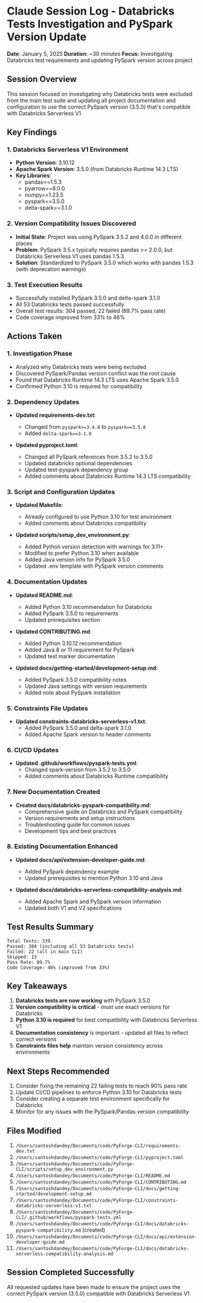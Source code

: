 # Claude Session Log - Databricks Tests Investigation and PySpark Version Update
**Date**: January 5, 2025
**Duration**: ~30 minutes
**Focus**: Investigating Databricks test requirements and updating PySpark version across project

## Session Overview
This session focused on investigating why Databricks tests were excluded from the main test suite and updating all project documentation and configuration to use the correct PySpark version (3.5.0) that's compatible with Databricks Serverless V1.


## Key Findings

### 1. Databricks Serverless V1 Environment
- **Python Version**: 3.10.12
- **Apache Spark Version**: 3.5.0 (from Databricks Runtime 14.3 LTS)
- **Key Libraries**:
  - pandas==1.5.3
  - pyarrow==8.0.0
  - numpy==1.23.5
  - pyspark==3.5.0
  - delta-spark==3.1.0

### 2. Version Compatibility Issues Discovered
- **Initial State**: Project was using PySpark 3.5.2 and 4.0.0 in different places
- **Problem**: PySpark 3.5.x typically requires pandas >= 2.0.0, but Databricks Serverless V1 uses pandas 1.5.3
- **Solution**: Standardized to PySpark 3.5.0 which works with pandas 1.5.3 (with deprecation warnings)

### 3. Test Execution Results
- Successfully installed PySpark 3.5.0 and delta-spark 3.1.0
- All 53 Databricks tests passed successfully
- Overall test results: 304 passed, 22 failed (89.7% pass rate)
- Code coverage improved from 33% to 46%

## Actions Taken

### 1. Investigation Phase
- Analyzed why Databricks tests were being excluded
- Discovered PySpark/Pandas version conflict was the root cause
- Found that Databricks Runtime 14.3 LTS uses Apache Spark 3.5.0
- Confirmed Python 3.10 is required for compatibility

### 2. Dependency Updates
- **Updated requirements-dev.txt**:
  - Changed from `pyspark>=3.4.0` to `pyspark==3.5.0`
  - Added `delta-spark==3.1.0`

- **Updated pyproject.toml**:
  - Changed all PySpark references from 3.5.2 to 3.5.0
  - Updated databricks optional dependencies
  - Updated test-pyspark dependency group
  - Added comments about Databricks Runtime 14.3 LTS compatibility

### 3. Script and Configuration Updates
- **Updated Makefile**:
  - Already configured to use Python 3.10 for test environment
  - Added comments about Databricks compatibility

- **Updated scripts/setup_dev_environment.py**:
  - Added Python version detection with warnings for 3.11+
  - Modified to prefer Python 3.10 when available
  - Added Java version info for PySpark 3.5.0
  - Updated .env template with PySpark version comments

### 4. Documentation Updates
- **Updated README.md**:
  - Added Python 3.10 recommendation for Databricks
  - Added PySpark 3.5.0 to requirements
  - Updated prerequisites section

- **Updated CONTRIBUTING.md**:
  - Added Python 3.10.12 recommendation
  - Added Java 8 or 11 requirement for PySpark
  - Updated test marker documentation

- **Updated docs/getting-started/development-setup.md**:
  - Added PySpark 3.5.0 compatibility notes
  - Updated Java settings with version requirements
  - Added note about PySpark installation

### 5. Constraints File Updates
- **Updated constraints-databricks-serverless-v1.txt**:
  - Added PySpark 3.5.0 and delta-spark 3.1.0
  - Added Apache Spark version to header comments

### 6. CI/CD Updates
- **Updated .github/workflows/pyspark-tests.yml**:
  - Changed spark-version from 3.5.2 to 3.5.0
  - Added comments about Databricks Runtime compatibility

### 7. New Documentation Created
- **Created docs/databricks-pyspark-compatibility.md**:
  - Comprehensive guide on Databricks and PySpark compatibility
  - Version requirements and setup instructions
  - Troubleshooting guide for common issues
  - Development tips and best practices

### 8. Existing Documentation Enhanced
- **Updated docs/api/extension-developer-guide.md**:
  - Added PySpark dependency example
  - Updated prerequisites to mention Python 3.10 and Java

- **Updated docs/databricks-serverless-compatibility-analysis.md**:
  - Added Apache Spark and PySpark version information
  - Updated both V1 and V2 specifications

## Test Results Summary
```
Total Tests: 339
Passed: 304 (including all 53 Databricks tests)
Failed: 22 (all in main CLI)
Skipped: 13
Pass Rate: 89.7%
Code Coverage: 46% (improved from 33%)
```

## Key Takeaways
1. **Databricks tests are now working** with PySpark 3.5.0
2. **Version compatibility is critical** - must use exact versions for Databricks
3. **Python 3.10 is required** for best compatibility with Databricks Serverless V1
4. **Documentation consistency** is important - updated all files to reflect correct versions
5. **Constraints files help** maintain version consistency across environments

## Next Steps Recommended
1. Consider fixing the remaining 22 failing tests to reach 90% pass rate
2. Update CI/CD pipelines to enforce Python 3.10 for Databricks tests
3. Consider creating a separate test environment specifically for Databricks
4. Monitor for any issues with the PySpark/Pandas version compatibility

## Files Modified
1. `/Users/santoshdandey/Documents/code/PyForge-CLI/requirements-dev.txt`
2. `/Users/santoshdandey/Documents/code/PyForge-CLI/pyproject.toml`
3. `/Users/santoshdandey/Documents/code/PyForge-CLI/scripts/setup_dev_environment.py`
4. `/Users/santoshdandey/Documents/code/PyForge-CLI/README.md`
5. `/Users/santoshdandey/Documents/code/PyForge-CLI/CONTRIBUTING.md`
6. `/Users/santoshdandey/Documents/code/PyForge-CLI/docs/getting-started/development-setup.md`
7. `/Users/santoshdandey/Documents/code/PyForge-CLI/constraints-databricks-serverless-v1.txt`
8. `/Users/santoshdandey/Documents/code/PyForge-CLI/.github/workflows/pyspark-tests.yml`
9. `/Users/santoshdandey/Documents/code/PyForge-CLI/docs/databricks-pyspark-compatibility.md` (created)
10. `/Users/santoshdandey/Documents/code/PyForge-CLI/docs/api/extension-developer-guide.md`
11. `/Users/santoshdandey/Documents/code/PyForge-CLI/docs/databricks-serverless-compatibility-analysis.md`

## Session Completed Successfully
All requested updates have been made to ensure the project uses the correct PySpark version (3.5.0) compatible with Databricks Serverless V1.